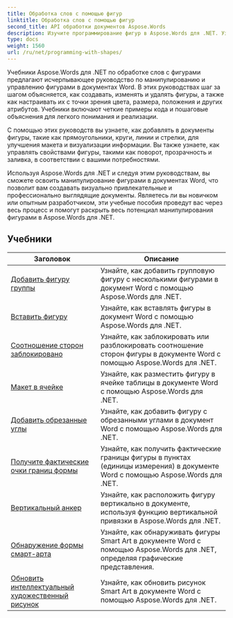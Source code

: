 ```yaml
---
title: Обработка слов с помощью фигур
linktitle: Обработка слов с помощью фигур
second_title: API обработки документов Aspose.Words
description: Изучите программирование фигур в Aspose.Words для .NET. Узнайте, как управлять фигурами в документах Word и настраивать их, с помощью пошаговых руководств и примеров кода на C#.
type: docs
weight: 1560
url: /ru/net/programming-with-shapes/
---
```

Учебники Aspose.Words для .NET по обработке слов с фигурами предлагают исчерпывающее руководство по манипулированию и управлению фигурами в документах Word. В этих руководствах шаг за шагом объясняется, как создавать, изменять и удалять фигуры, а также как настраивать их с точки зрения цвета, размера, положения и других атрибутов. Учебники включают четкие примеры кода и пошаговые объяснения для легкого понимания и реализации.

С помощью этих руководств вы узнаете, как добавлять в документы фигуры, такие как прямоугольники, круги, линии и стрелки, для улучшения макета и визуализации информации. Вы также узнаете, как управлять свойствами фигуры, такими как поворот, прозрачность и заливка, в соответствии с вашими потребностями.

Используя Aspose.Words для .NET и следуя этим руководствам, вы сможете освоить манипулирование фигурами в документах Word, что позволит вам создавать визуально привлекательные и профессионально выглядящие документы. Являетесь ли вы новичком или опытным разработчиком, эти учебные пособия проведут вас через весь процесс и помогут раскрыть весь потенциал манипулирования фигурами в Aspose.Words для .NET.

 ## Учебники
| Заголовок | Описание |
| --- | --- |
| [Добавить фигуру группы](./add-group-shape/) | Узнайте, как добавить групповую фигуру с несколькими фигурами в документ Word с помощью Aspose.Words для .NET. |
| [Вставить фигуру](./insert-shape/) | Узнайте, как вставлять фигуры в документ Word с помощью Aspose.Words для .NET. |
| [Соотношение сторон заблокировано](./aspect-ratio-locked/) | Узнайте, как заблокировать или разблокировать соотношение сторон фигуры в документе Word с помощью Aspose.Words для .NET. |
| [Макет в ячейке](./layout-in-cell/) | Узнайте, как разместить фигуру в ячейке таблицы в документе Word с помощью Aspose.Words для .NET. |
| [Добавить обрезанные углы](./add-corners-snipped/) | Узнайте, как добавить фигуру с обрезанными углами в документ Word с помощью Aspose.Words для .NET. |
| [Получите фактические очки границ формы](./get-actual-shape-bounds-points/) | Узнайте, как получить фактические границы фигуры в пунктах (единицы измерения) в документе Word с помощью Aspose.Words для .NET. |
| [Вертикальный анкер](./vertical-anchor/) | Узнайте, как расположить фигуру вертикально в документе, используя функцию вертикальной привязки в Aspose.Words для .NET.|
| [Обнаружение формы смарт-арта](./detect-smart-art-shape/) | Узнайте, как обнаруживать фигуры Smart Art в документе Word с помощью Aspose.Words для .NET, определяя графические представления. |
| [Обновить интеллектуальный художественный рисунок](./update-smart-art-drawing/) | Узнайте, как обновить рисунок Smart Art в документе Word с помощью Aspose.Words для .NET. |
